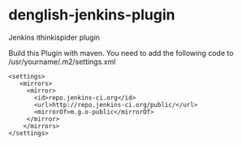denglish-jenkins-plugin
=======================

Jenkins ithinkispider plugin

Build this Plugin with maven. You need to add the following code to /usr/yourname/.m2/settings.xml
```raw
<settings>
   <mirrors>
     <mirror>
       <id>repo.jenkins-ci.org</id>
       <url>http://repo.jenkins-ci.org/public/</url>
       <mirrorOf>m.g.o-public</mirrorOf>
     </mirror>
	</mirrors>
</settings>
```
